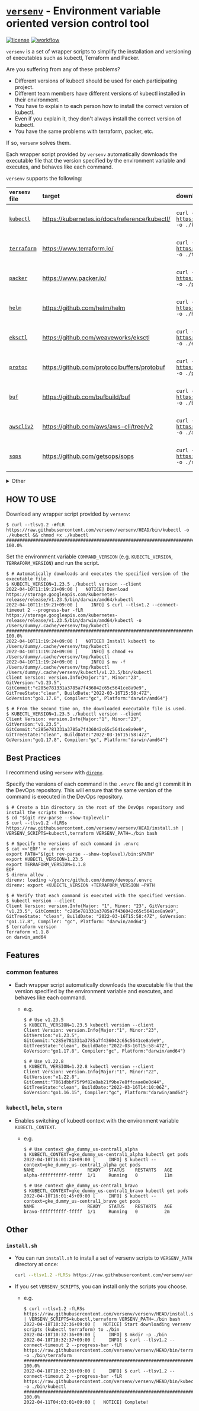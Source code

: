 <!-- markdownlint-disable MD013 -->
# [`versenv`](https://github.com/versenv/versenv) - Environment variable oriented version control tool

[![license](https://img.shields.io/github/license/versenv/versenv)](LICENSE)
[![workflow](https://github.com/versenv/versenv/workflows/sh-test/badge.svg)](https://github.com/versenv/versenv/tree/main)

`versenv` is a set of wrapper scripts to simplify the installation and versioning of executables such as kubectl, Terraform and Packer.

Are you suffering from any of these problems?

- Different versions of kubectl should be used for each participating project.
- Different team members have different versions of kubectl installed in their environment.
- You have to explain to each person how to install the correct version of kubectl.
- Even if you explain it, they don't always install the correct version of kubectl.
- You have the same problems with terraform, packer, etc.

If so, `versenv` solves them.

Each wrapper script provided by `versenv` automatically downloads the executable file that the version specified by the environment variable and executes, and behaves like each command.

`versenv` supports the following:

<!-- markdownlint-disable MD033 MD034 -->
| `versenv` file                | target                                        | download `versenv` file one-liner                                                                                                                        |
|:------------------------------|:----------------------------------------------|:---------------------------------------------------------------------------------------------------------------------------------------------------------|
| [`kubectl`](/bin/kubectl)     | https://kubernetes.io/docs/reference/kubectl/ | <pre><code>curl --tlsv1.2 -#fLR https://raw.githubusercontent.com/versenv/versenv/HEAD/bin/kubectl -o ./kubectl && chmod +x ./kubectl</pre></code>       |
| [`terraform`](/bin/terraform) | https://www.terraform.io/                     | <pre><code>curl --tlsv1.2 -#fLR https://raw.githubusercontent.com/versenv/versenv/HEAD/bin/terraform -o ./terraform && chmod +x ./terraform</pre></code> |
| [`packer`](/bin/packer)       | https://www.packer.io/                        | <pre><code>curl --tlsv1.2 -#fLR https://raw.githubusercontent.com/versenv/versenv/HEAD/bin/packer -o ./packer && chmod +x ./packer</pre></code>          |
| [`helm`](/bin/helm)           | https://github.com/helm/helm                  | <pre><code>curl --tlsv1.2 -#fLR https://raw.githubusercontent.com/versenv/versenv/HEAD/bin/helm -o ./helm && chmod +x ./helm</pre></code>                |
| [`eksctl`](/bin/eksctl)       | https://github.com/weaveworks/eksctl          | <pre><code>curl --tlsv1.2 -#fLR https://raw.githubusercontent.com/versenv/versenv/HEAD/bin/eksctl -o ./eksctl && chmod +x ./eksctl</pre></code>          |
| [`protoc`](/bin/protoc)       | https://github.com/protocolbuffers/protobuf   | <pre><code>curl --tlsv1.2 -#fLR https://raw.githubusercontent.com/versenv/versenv/HEAD/bin/protoc -o ./protoc && chmod +x ./protoc</pre></code>          |
| [`buf`](/bin/buf)             | https://github.com/bufbuild/buf               | <pre><code>curl --tlsv1.2 -#fLR https://raw.githubusercontent.com/versenv/versenv/HEAD/bin/buf -o ./buf && chmod +x ./buf</pre></code>                   |
| [`awscliv2`](/bin/aws)        | https://github.com/aws/aws-cli/tree/v2        | <pre><code>curl --tlsv1.2 -#fLR https://raw.githubusercontent.com/versenv/versenv/HEAD/bin/aws -o ./aws && chmod +x ./aws</pre></code>                   |
| [`sops`](/bin/sops)           | https://github.com/getsops/sops               | <pre><code>curl --tlsv1.2 -#fLR https://raw.githubusercontent.com/versenv/versenv/HEAD/bin/sops -o ./sops && chmod +x ./sops</pre></code>                |

<details><summary>Other</summary>

| `versenv` file                        | target                                    | download `versenv` file one-liner                                                                                                                                    |
|:--------------------------------------|:------------------------------------------|:---------------------------------------------------------------------------------------------------------------------------------------------------------------------|
| [`direnv`](/bin/direnv)               | https://github.com/direnv/direnv          | <pre><code>curl --tlsv1.2 -#fLR https://raw.githubusercontent.com/versenv/versenv/HEAD/bin/direnv -o ./direnv && chmod +x ./direnv</pre></code>                      |
| [`golangci-lint`](/bin/golangci-lint) | https://github.com/golangci/golangci-lint | <pre><code>curl --tlsv1.2 -#fLR https://raw.githubusercontent.com/versenv/versenv/HEAD/bin/golangci-lint -o ./golangci-lint && chmod +x ./golangci-lint</pre></code> |
| [`stern`](/bin/stern)                 | https://github.com/stern/stern            | <pre><code>curl --tlsv1.2 -#fLR https://raw.githubusercontent.com/versenv/versenv/HEAD/bin/stern -o ./stern && chmod +x ./stern</pre></code>                         |
| [`ghq`](/bin/ghq)                     | https://github.com/x-motemen/ghq          | <pre><code>curl --tlsv1.2 -#fLR https://raw.githubusercontent.com/versenv/versenv/HEAD/bin/ghq -o ./ghq && chmod +x ./ghq</pre></code>                               |
| [`fzf`](/bin/fzf)                     | https://github.com/junegunn/fzf           | <pre><code>curl --tlsv1.2 -#fLR https://raw.githubusercontent.com/versenv/versenv/HEAD/bin/fzf -o ./fzf && chmod +x ./fzf</pre></code>                               |
| [`migrate`](/bin/migrate)             | https://github.com/golang-migrate/migrate | <pre><code>curl --tlsv1.2 -#fLR https://raw.githubusercontent.com/versenv/versenv/HEAD/bin/migrate -o ./migrate && chmod +x ./migrate</pre></code>                   |
| [`hammer`](/bin/hammer)               | https://github.com/daichirata/hammer      | <pre><code>curl --tlsv1.2 -#fLR https://raw.githubusercontent.com/versenv/versenv/HEAD/bin/hammer -o ./hammer && chmod +x ./hammer</pre></code>                      |
| [`typos`](/bin/typos)                 | https://github.com/crate-ci/typos         | <pre><code>curl --tlsv1.2 -#fLR https://raw.githubusercontent.com/versenv/versenv/HEAD/bin/typos -o ./typos && chmod +x ./typos</pre></code>                         |
| [`arcgen`](/bin/arcgen)               | https://github.com/kunitsucom/arcgen      | <pre><code>curl --tlsv1.2 -#fLR https://raw.githubusercontent.com/versenv/versenv/HEAD/bin/arcgen -o ./arcgen && chmod +x ./arcgen</pre></code>                      |
| [`ddlctl`](/bin/ddlctl)               | https://github.com/kunitsucom/ddlctl      | <pre><code>curl --tlsv1.2 -#fLR https://raw.githubusercontent.com/versenv/versenv/HEAD/bin/ddlctl -o ./ddlctl && chmod +x ./ddlctl</pre></code>                      |

</details>
<!-- markdownlint-enable -->
<!-- markdownlint-disable MD013 -->

## HOW TO USE

Download any wrapper script provided by `versenv`:

```console
$ curl --tlsv1.2 -#fLR https://raw.githubusercontent.com/versenv/versenv/HEAD/bin/kubectl -o ./kubectl && chmod +x ./kubectl
########################################################################################## 100.0%
```

Set the environment variable `COMMAND_VERSION` (e.g. `KUBECTL_VERSION`, `TERRAFORM_VERSION`) and run the script.

```console
$ # Automatically downloads and executes the specified version of the executable file.
$ KUBECTL_VERSION=1.23.5 ./kubectl version --client
2022-04-10T11:19:21+09:00 [   NOTICE] Download https://storage.googleapis.com/kubernetes-release/release/v1.23.5/bin/darwin/amd64/kubectl
2022-04-10T11:19:21+09:00 [     INFO] $ curl --tlsv1.2 --connect-timeout 2 --progress-bar -fLR https://storage.googleapis.com/kubernetes-release/release/v1.23.5/bin/darwin/amd64/kubectl -o /Users/dummy/.cache/versenv/tmp/kubectl
########################################################################################## 100.0%
2022-04-10T11:19:24+09:00 [   NOTICE] Install kubectl to /Users/dummy/.cache/versenv/tmp/kubectl
2022-04-10T11:19:24+09:00 [     INFO] $ chmod +x /Users/dummy/.cache/versenv/tmp/kubectl
2022-04-10T11:19:24+09:00 [     INFO] $ mv -f /Users/dummy/.cache/versenv/tmp/kubectl /Users/dummy/.cache/versenv/kubectl/v1.23.5/bin/kubectl
Client Version: version.Info{Major:"1", Minor:"23", GitVersion:"v1.23.5", GitCommit:"c285e781331a3785a7f436042c65c5641ce8a9e9", GitTreeState:"clean", BuildDate:"2022-03-16T15:58:47Z", GoVersion:"go1.17.8", Compiler:"gc", Platform:"darwin/amd64"}

$ # From the second time on, the downloaded executable file is used.
$ KUBECTL_VERSION=1.23.5 ./kubectl version --client
Client Version: version.Info{Major:"1", Minor:"23", GitVersion:"v1.23.5", GitCommit:"c285e781331a3785a7f436042c65c5641ce8a9e9", GitTreeState:"clean", BuildDate:"2022-03-16T15:58:47Z", GoVersion:"go1.17.8", Compiler:"gc", Platform:"darwin/amd64"}
```

## Best Practices

I recommend using `versenv` with [`direnv`](https://github.com/direnv/direnv).

Specify the versions of each command in the `.envrc` file and git commit it in the DevOps repository. This will ensure that the same version of the command is executed in the DevOps repository.

```console
$ # Create a bin directory in the root of the DevOps repository and install the scripts there.
$ cd "$(git rev-parse --show-toplevel)"
$ curl --tlsv1.2 -fLRSs https://raw.githubusercontent.com/versenv/versenv/HEAD/install.sh | VERSENV_SCRIPTS=kubectl,terraform VERSENV_PATH=./bin bash

$ # Specify the versions of each command in .envrc
$ cat <<'EOF' > .envrc
export PATH="$(git rev-parse --show-toplevel)/bin:$PATH"
export KUBECTL_VERSION=1.23.5
export TERRAFORM_VERSION=1.1.8
EOF
$ direnv allow .
direnv: loading ~/go/src/github.com/dummy/devops/.envrc
direnv: export +KUBECTL_VERSION +TERRAFORM_VERSION ~PATH

$ # Verify that each command is executed with the specified version.
$ kubectl version --client
Client Version: version.Info{Major: "1", Minor: "23", GitVersion: "v1.23.5", GitCommit: "c285e781331a3785a7f436042c65c5641ce8a9e9", GitTreeState: "clean", BuildDate: "2022-03-16T15:58:47Z", GoVersion: "go1.17.8", Compiler: "gc", Platform: "darwin/amd64"}
$ terraform version
Terraform v1.1.8
on darwin_amd64
```

## Features

### common features

- Each wrapper script automatically downloads the executable file that the version specified by the environment variable and executes, and behaves like each command.
  - e.g.

    ```console
    $ # Use v1.23.5
    $ KUBECTL_VERSION=1.23.5 kubectl version --client
    Client Version: version.Info{Major:"1", Minor:"23", GitVersion:"v1.23.5", GitCommit:"c285e781331a3785a7f436042c65c5641ce8a9e9", GitTreeState:"clean", BuildDate:"2022-03-16T15:58:47Z", GoVersion:"go1.17.8", Compiler:"gc", Platform:"darwin/amd64"}

    $ # Use v1.22.8
    $ KUBECTL_VERSION=1.22.8 kubectl version --client
    Client Version: version.Info{Major:"1", Minor:"22", GitVersion:"v1.22.8", GitCommit:"7061dbbf75f9f82e8ab21f9be7e8ffcaae8e0d44", GitTreeState:"clean", BuildDate:"2022-03-16T14:10:06Z", GoVersion:"go1.16.15", Compiler:"gc", Platform:"darwin/amd64"}
    ```

### `kubectl`, `helm`, `stern`

- Enables switching of kubectl context with the environment variable `KUBECTL_CONTEXT`.
  - e.g.

    ```console
    $ # Use context gke_dummy_us-central1_alpha
    $ KUBECTL_CONTEXT=gke_dummy_us-central1_alpha kubectl get pods
    2022-04-10T16:01:24+09:00 [     INFO] $ kubectl --context=gke_dummy_us-central1_alpha get pods
    NAME                    READY   STATUS    RESTARTS   AGE
    alpha-ffffffffff-fffff  1/1     Running   0          11m

    $ # Use context gke_dummy_us-central1_bravo
    $ KUBECTL_CONTEXT=gke_dummy_us-central1_bravo kubectl get pods
    2022-04-10T16:01:45+09:00 [     INFO] $ kubectl --context=gke_dummy_us-central1_bravo get pods
    NAME                    READY   STATUS    RESTARTS   AGE
    bravo-ffffffffff-fffff  1/1     Running   0          2m
    ```

## Other

### `install.sh`

- You can run `install.sh` to install a set of versenv scripts to `VERSENV_PATH` directory at once:

  ```bash
  curl --tlsv1.2 -fLRSs https://raw.githubusercontent.com/versenv/versenv/HEAD/install.sh | VERSENV_PATH=./bin bash
  ```

- If you set `VERSENV_SCRIPTS`, you can install only the scripts you choose.

  - e.g.

    ```console
    $ curl --tlsv1.2 -fLRSs https://raw.githubusercontent.com/versenv/versenv/HEAD/install.sh | VERSENV_SCRIPTS=kubectl,terraform VERSENV_PATH=./bin bash
    2022-04-18T10:32:36+09:00 [   NOTICE] Start downloading versenv scripts (kubectl terraform) to ./bin
    2022-04-18T10:32:36+09:00 [     INFO] $ mkdir -p ./bin
    2022-04-18T10:32:37+09:00 [     INFO] $ curl --tlsv1.2 --connect-timeout 2 --progress-bar -fLR https://raw.githubusercontent.com/versenv/versenv/HEAD/bin/terraform -o ./bin/terraform
    ########################################################################################## 100.0%
    2022-04-18T10:32:36+09:00 [     INFO] $ curl --tlsv1.2 --connect-timeout 2 --progress-bar -fLR https://raw.githubusercontent.com/versenv/versenv/HEAD/bin/kubectl -o ./bin/kubectl
    ########################################################################################## 100.0%
    2022-04-11T04:03:01+09:00 [   NOTICE] Complete!
    ```
